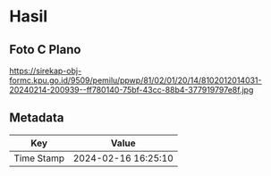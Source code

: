 # Hasil

## Foto C Plano

https://sirekap-obj-formc.kpu.go.id/9509/pemilu/ppwp/81/02/01/20/14/8102012014031-20240214-200939--ff780140-75bf-43cc-88b4-377919797e8f.jpg


## Metadata

| Key        | Value               |
| ---------- | ------------------- |
| Time Stamp | 2024-02-16 16:25:10 |



